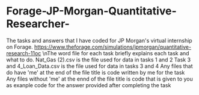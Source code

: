 # Forage-JP-Morgan-Quantitative-Researcher-
The tasks and answers that I have coded for JP Morgan's virtual internship on Forage. https://www.theforage.com/simulations/jpmorgan/quantitative-research-11oc
\nThe word file for each task briefly explains each task and what to do.
Nat_Gas (2).csv is the file used for data in tasks 1 and 2
Task 3 and 4_Loan_Data.csv is the file used for data in tasks 3 and 4
Any files that do have 'me' at the end of the file title is code written by me for the task
Any files without 'me' at the ennd of the file title is code that is given to you as exanple code for the answer provided after completing the task
